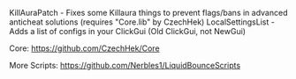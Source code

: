 KillAuraPatch - Fixes some Killaura things to prevent flags/bans in advanced anticheat solutions (requires "Core.lib" by CzechHek)
LocalSettingsList - Adds a list of configs in your ClickGui (Old ClickGui, not NewGui)

Core: https://github.com/CzechHek/Core 

More Scripts: https://github.com/Nerbles1/LiquidBounceScripts
